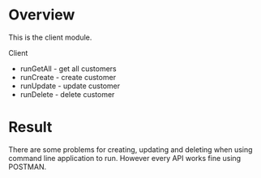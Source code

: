 # Overview

This is the client module.

Client
 - runGetAll - get all customers
 - runCreate - create customer
 - runUpdate - update customer
 - runDelete - delete customer

# Result

There are some problems for creating, updating and deleting when using command line application to run.
However every API works fine using POSTMAN.